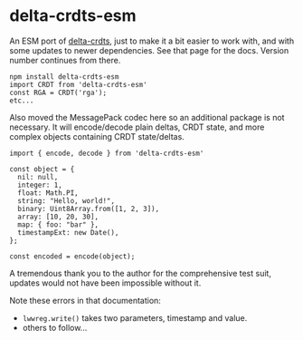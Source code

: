 # delta-crdts-esm

An ESM port of [delta-crdts](https://www.npmjs.com/package/delta-crdts), just to make it a bit easier to work with, and with some updates to newer dependencies. See that page for the docs. Version number continues from there.

```
npm install delta-crdts-esm
import CRDT from 'delta-crdts-esm'
const RGA = CRDT('rga');
etc...
```

Also moved the MessagePack codec here so an additional package is not necessary. It will encode/decode plain deltas, CRDT state, and more complex objects containing CRDT state/deltas. 
```
import { encode, decode } from 'delta-crdts-esm'

const object = {
  nil: null,
  integer: 1,
  float: Math.PI,
  string: "Hello, world!",
  binary: Uint8Array.from([1, 2, 3]),
  array: [10, 20, 30],
  map: { foo: "bar" },
  timestampExt: new Date(),
};

const encoded = encode(object); 
```

A tremendous thank you to the author for the comprehensive test suit, updates would not have been impossible without it. 

Note these errors in that documentation:
- `lwwreg.write()` takes two parameters, timestamp and value.
- others to follow...



